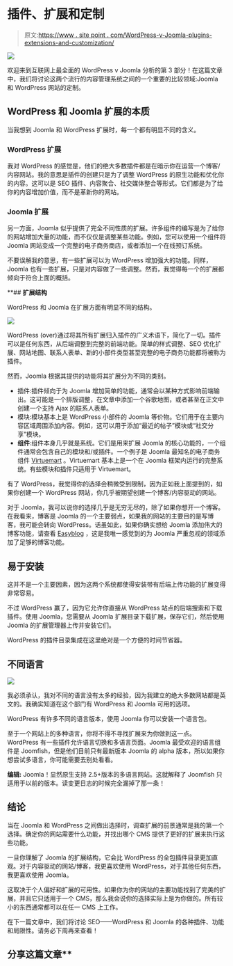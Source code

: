 # 插件、扩展和定制

> 原文:[https://www . site point . com/WordPress-v-Joomla-plugins-extensions-and-customization/](https://www.sitepoint.com/wordpress-v-joomla-plugins-extensions-and-customization/)

![](../Images/049fdebb0d86b1f58135588ca1183ea0.png)

欢迎来到互联网上最全面的 WordPress v Joomla 分析的第 3 部分！在这篇文章中，我们将讨论这两个流行的内容管理系统之间的一个重要的比较领域:Joomla 和 WordPress 网站的定制。

## WordPress 和 Joomla 扩展的本质

当我想到 Joomla 和 WordPress 扩展时，每一个都有明显不同的含义。

### WordPress 扩展

我对 WordPress 的感觉是，他们的绝大多数插件都是在暗示你在运营一个博客/内容网站。我的意思是插件的创建只是为了调整 WordPress 的原生功能和优化你的内容。这可以是 SEO 插件、内容聚合、社交媒体整合等形式。它们都是为了给你的内容增加价值，而不是革新你的网站。

### **Joomla 扩展**

另一方面，Joomla 似乎提供了完全不同性质的扩展。许多组件的编写是为了给你的网站增加大量的功能，而不仅仅是调整某些功能。例如，您可以使用一个组件将 Joomla 网站变成一个完整的电子商务商店，或者添加一个在线预订系统。

不要误解我的意思，有一些扩展可以为 WordPress 增加强大的功能。同样，Joomla 也有一些扩展，只是对内容做了一些调整。然而，我觉得每一个的扩展都倾向于符合上面的概括。

 **## **扩展结构**

WordPress 和 Joomla 在扩展方面有明显不同的结构。

![](../Images/1f2e9ce16e6e8f6733109c7e4a4d216b.png)

WordPress (over)通过将其所有扩展归入插件的广义术语下，简化了一切。插件可以是任何东西，从后端调整到完整的前端功能。简单的样式调整、SEO 优化扩展、网站地图、联系人表单、新的小部件类型甚至完整的电子商务功能都将被称为插件。

然而，Joomla 根据其提供的功能将其扩展分为不同的类别。

*   插件:插件倾向于为 Joomla 增加简单的功能，通常会以某种方式影响前端输出。这可能是一个排版调整，在文章中添加一个谷歌地图，或者甚至在正文中创建一个支持 Ajax 的联系人表单。
*   模块:模块基本上是 WordPress 小部件的 Joomla 等价物。它们用于在主要内容区域周围添加内容。例如，这可以用于添加“最近的帖子”模块或“社交分享”模块。
*   **组件**:组件本身几乎就是系统。它们是用来扩展 Joomla 的核心功能的，一个组件通常会包含自己的模块和/或插件。一个例子是 Joomla 最知名的电子商务组件 [Virtuemart](http://virtuemart.net/) 。Virtuemart 基本上是一个在 Joomla 框架内运行的完整系统。有些模块和插件只适用于 Virtuemart。

有了 WordPress，我觉得你的选择会稍微受到限制，因为正如我上面提到的，如果你创建一个 WordPress 网站，你几乎被期望创建一个博客/内容驱动的网站。

对于 Joomla，我可以说你的选择几乎是无穷无尽的，除了如果你想开一个博客。在我看来，博客是 Joomla 的一个主要弱点，如果我的网站的主要目的是写博客，我可能会转向 WordPress。话虽如此，如果你确实想给 Joomla 添加伟大的博客功能，请查看 [Easyblog](http://stackideas.com/easyblog.html) ，这是我唯一感觉到的为 Joomla 严重忽视的领域添加了足够的博客功能。

## **易于安装**

这并不是一个主要因素，因为这两个系统都使得安装带有后端上传功能的扩展变得非常容易。

不过 WordPress 赢了，因为它允许你直接从 WordPress 站点的后端搜索和下载插件。使用 Joomla，您需要从 Joomla 扩展目录下载扩展，保存它们，然后使用 Joomla 的扩展管理器上传并安装它们。

WordPress 的插件目录集成在这里绝对是一个方便的时间节省器。

## **不同语言**

![](../Images/b21b6f2586bbf6e894e263965b1e1836.png)

我必须承认，我对不同的语言没有太多的经验，因为我建立的绝大多数网站都是英文的。我确实知道在这个部门有 WordPress 和 Joomla 可用的选项。

WordPress 有许多不同的语言版本，使用 Joomla 你可以安装一个语言包。

至于一个网站上的多种语言，你将不得不寻找扩展来为你做到这一点。WordPress 有一些插件允许语言切换和多语言页面。Joomla 最受欢迎的语言组件是 Joomfish，但是他们目前只有最新版本 Joomla 的 alpha 版本，所以如果你想尝试多语言，你可能需要去别处看看。

**编辑:** Joomla！显然原生支持 2.5+版本的多语言网站。这就解释了 Joomfish 只适用于以前的版本。读变更日志的时候完全漏掉了那一条！

## **结论**

当在 Joomla 和 WordPress 之间做出选择时，调查扩展的前景通常是我的第一个选择。确定你的网站需要什么功能，并找出哪个 CMS 提供了更好的扩展来执行这些功能。

一旦你理解了 Joomla 的扩展结构，它会比 WordPress 的全包插件目录更加直观。对于内容驱动的网站/博客，我更喜欢使用 WordPress，对于其他任何东西，我更喜欢使用 Joomla。

这取决于个人偏好和扩展的可用性。如果你为你的网站的主要功能找到了完美的扩展，并且它只适用于一个 CMS，那么我会说你的选择实际上是为你做的。所有较小的东西通常都可以在任一 CMS 上工作。

在下一篇文章中，我们将讨论 SEO——WordPress 和 Joomla 的各种插件、功能和局限性。请务必下周再来查看！

## 分享这篇文章**